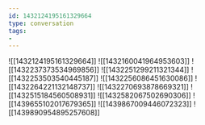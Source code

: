 ```yaml
---
id: 1432124195161329664
type: conversation
tags:
- 
---
```

![[1432124195161329664]]
![[1432160041964953603]]
![[1432237373534969856]]
![[1432251299211321344]]
![[1432253503540445187]]
![[1432256086451630086]]
![[1432264221132148737]]
![[1432270693878669321]]
![[1432515184560508931]]
![[1432582067502690306]]
![[1439655102017679365]]
![[1439867009446072323]]
![[1439890954895257608]]

